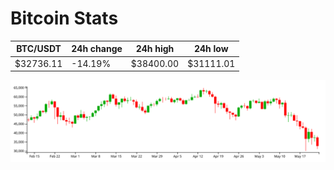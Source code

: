 # Bitcoin Stats

BTC/USDT|24h change|24h high|24h low|
|---|---|---|---|
|$32736.11|-14.19%|$38400.00|$31111.01|

<img src="./chart.svg">
